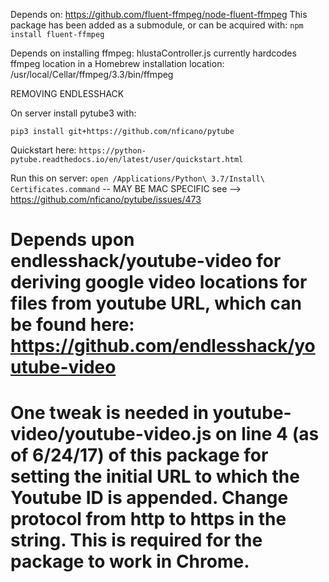 Depends on: https://github.com/fluent-ffmpeg/node-fluent-ffmpeg
This package has been added as a submodule, or can be acquired with:
`npm install fluent-ffmpeg`

Depends on installing ffmpeg:
hlustaController.js currently hardcodes ffmpeg location in a Homebrew installation location: /usr/local/Cellar/ffmpeg/3.3/bin/ffmpeg

REMOVING ENDLESSHACK

On server install pytube3 with:

`pip3 install git+https://github.com/nficano/pytube`

Quickstart here: `https://python-pytube.readthedocs.io/en/latest/user/quickstart.html`

Run this on server: `open /Applications/Python\ 3.7/Install\ Certificates.command` -- MAY BE MAC SPECIFIC see --> https://github.com/nficano/pytube/issues/473



# Depends upon endlesshack/youtube-video for deriving google video locations for files from youtube URL, which can be found here: https://github.com/endlesshack/youtube-video 

# One tweak is needed in youtube-video/youtube-video.js on line 4 (as of 6/24/17) of this package for setting the initial URL to which the Youtube ID is appended. Change protocol from http to https in the string. This is required for the package to work in Chrome.
